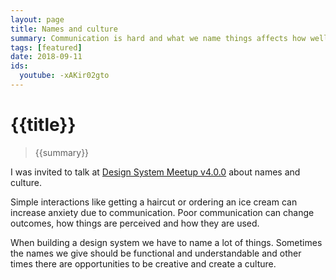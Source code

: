 ```yaml
---
layout: page
title: Names and culture
summary: Communication is hard and what we name things affects how well we communicate.
tags: [featured]
date: 2018-09-11
ids:
  youtube: -xAKir02gto
---
```


# {{title}}

> {{summary}}

I was invited to talk at [Design System Meetup v4.0.0](https://designsystemmeetup.com/v4.0.0/) about names and culture.

Simple interactions like getting a haircut or ordering an ice cream can increase anxiety due to communication. Poor communication can change outcomes, how things are perceived and how they are used.

When building a design system we have to name a lot of things. Sometimes the names we give should be functional and understandable and other times there are opportunities to be creative and create a culture.

